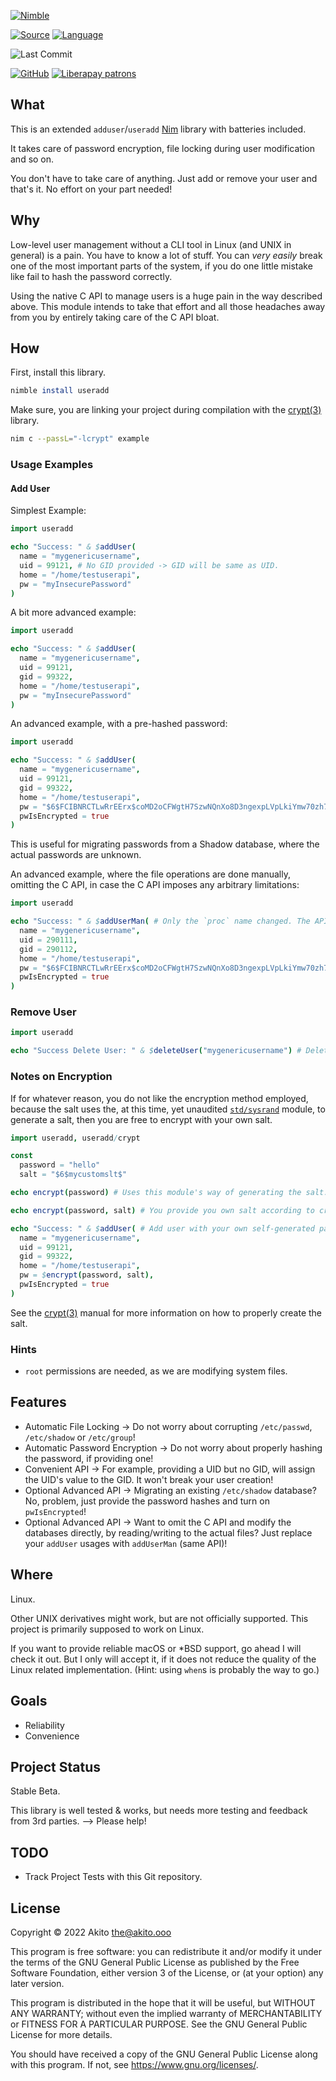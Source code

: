 [![Nimble](https://raw.githubusercontent.com/yglukhov/nimble-tag/master/nimble.png)](https://nimble.directory/pkg/useradd)

[![Source](https://img.shields.io/badge/project-source-2a2f33?style=plastic)](https://github.com/theAkito/nim-useradd)
[![Language](https://img.shields.io/badge/language-Nim-orange.svg?style=plastic)](https://nim-lang.org/)

![Last Commit](https://img.shields.io/github/last-commit/theAkito/nim-useradd?style=plastic)

[![GitHub](https://img.shields.io/badge/license-GPL--3.0-informational?style=plastic)](https://www.gnu.org/licenses/gpl-3.0.txt)
[![Liberapay patrons](https://img.shields.io/liberapay/patrons/Akito?style=plastic)](https://liberapay.com/Akito/)

## What
This is an extended `adduser`/`useradd` [Nim](https://nim-lang.org/) library with batteries included.

It takes care of password encryption, file locking during user modification and so on.

You don't have to take care of anything. Just add or remove your user and that's it. No effort on your part needed!

## Why
Low-level user management without a CLI tool in Linux (and UNIX in general) is a pain. You have to know a lot of stuff. You can *very easily* break one of the most important parts of the system, if you do one little mistake like fail to hash the password correctly.

Using the native C API to manage users is a huge pain in the way described above.
This module intends to take that effort and all those headaches away from you by entirely taking care of the C API bloat.

## How

First, install this library.
```nim
nimble install useradd
```

Make sure, you are linking your project during compilation with the [crypt(3)](https://linux.die.net/man/3/crypt) library.
```bash
nim c --passL="-lcrypt" example
```
### Usage Examples
#### Add User

Simplest Example:
```nim
import useradd

echo "Success: " & $addUser(
  name = "mygenericusername",
  uid = 99121, # No GID provided -> GID will be same as UID.
  home = "/home/testuserapi",
  pw = "myInsecurePassword"
)
```

A bit more advanced example:
```nim
import useradd

echo "Success: " & $addUser(
  name = "mygenericusername",
  uid = 99121,
  gid = 99322,
  home = "/home/testuserapi",
  pw = "myInsecurePassword"
)
```

An advanced example, with a pre-hashed password:

```nim
import useradd

echo "Success: " & $addUser(
  name = "mygenericusername",
  uid = 99121,
  gid = 99322,
  home = "/home/testuserapi",
  pw = "$6$FCIBNRCTLwRrEErx$coMD2oCFWgtH7SzwNQnXo8D3ngexpLVpLkiYmw70zh7/Vc8xIOrpXEMDqgw.890JW2C/IJmIu6tsX/6hC/qBB.",
  pwIsEncrypted = true
)
```

This is useful for migrating passwords from a Shadow database, where the actual passwords are unknown.

An advanced example, where the file operations are done manually, omitting the C API, in case the C API imposes any arbitrary limitations:

```nim
import useradd

echo "Success: " & $addUserMan( # Only the `proc` name changed. The API stays exactly the same!
  name = "mygenericusername",
  uid = 290111,
  gid = 290112,
  home = "/home/testuserapi",
  pw = "$6$FCIBNRCTLwRrEErx$coMD2oCFWgtH7SzwNQnXo8D3ngexpLVpLkiYmw70zh7/Vc8xIOrpXEMDqgw.890JW2C/IJmIu6tsX/6hC/qBB.",
  pwIsEncrypted = true
)
```

### Remove User

```nim
import useradd

echo "Success Delete User: " & $deleteUser("mygenericusername") # Deletes from `/etc/passwd`, `/etc/shadow` and `/etc/group` by name!
```

### Notes on Encryption

If for whatever reason, you do not like the encryption method employed, because the salt uses the, at this time, yet unaudited [`std/sysrand`](https://nim-lang.org/docs/sysrand.html) module, to generate a salt, then you are free to encrypt with your own salt.

```nim
import useradd, useradd/crypt

const
  password = "hello"
  salt = "$6$mycustomslt$"

echo encrypt(password) # Uses this module's way of generating the salt.

echo encrypt(password, salt) # You provide you own salt according to crypt(3)s specification: $5$salt$

echo "Success: " & $addUser( # Add user with your own self-generated password.
  name = "mygenericusername",
  uid = 99121,
  gid = 99322,
  home = "/home/testuserapi",
  pw = $encrypt(password, salt),
  pwIsEncrypted = true
)
```

See the [crypt(3)](https://linux.die.net/man/3/crypt) manual for more information on how to properly create the salt.

### Hints
* `root` permissions are needed, as we are modifying system files.

## Features
* Automatic File Locking -> Do not worry about corrupting `/etc/passwd`, `/etc/shadow` or `/etc/group`!
* Automatic Password Encryption -> Do not worry about properly hashing the password, if providing one!
* Convenient API -> For example, providing a UID but no GID, will assign the UID's value to the GID. It won't break your user creation!
* Optional Advanced API -> Migrating an existing `/etc/shadow` database? No, problem, just provide the password hashes and turn on `pwIsEncrypted`!
* Optional Advanced API -> Want to omit the C API and modify the databases directly, by reading/writing to the actual files? Just replace your `addUser` usages with `addUserMan` (same API)!

## Where
Linux.

Other UNIX derivatives might work, but are not officially supported.
This project is primarily supposed to work on Linux.

If you want to provide reliable macOS or *BSD support, go ahead I will check it out. But I only will accept it, if it does not reduce the quality of the Linux related implementation. (Hint: using `when`s is probably the way to go.)

## Goals
* Reliability
* Convenience

## Project Status
Stable Beta.

This library is well tested & works, but needs more testing and feedback from 3rd parties. --> Please help!

## TODO
* Track Project Tests with this Git repository.

## License
Copyright © 2022  Akito <the@akito.ooo>

This program is free software: you can redistribute it and/or modify
it under the terms of the GNU General Public License as published by
the Free Software Foundation, either version 3 of the License, or
(at your option) any later version.

This program is distributed in the hope that it will be useful,
but WITHOUT ANY WARRANTY; without even the implied warranty of
MERCHANTABILITY or FITNESS FOR A PARTICULAR PURPOSE.  See the
GNU General Public License for more details.

You should have received a copy of the GNU General Public License
along with this program.  If not, see <https://www.gnu.org/licenses/>.